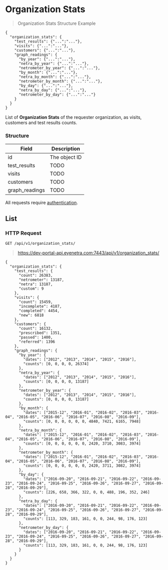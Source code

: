 # Organization Stats

> Organization Stats Structure Example

````
{
  "organization_stats": {
    "test_results": {"...":"..."},
    "visits": {"...":"..."},
    "customers": {"...":"..."},
    "graph_readings": {
      "by_year": {"...":"..."},
      "netra_by_year": {"...":"..."},
      "netrometer_by_year": {"...":"..."},
      "by_month": {"...":"..."},
      "netra_by_month": {"...":"..."},
      "netrometer_by_month": {"...":"..."},
      "by_day": {"...":"..."},
      "netra_by_day": {"...":"..."},
      "netrometer_by_day": {"...":"..."}
    }
  }
}
````

List of **Organization Stats** of the requester organization, as visits, customers and test results counts.

### Structure

Field             | Description
----------------- | -------------------------------------------------------------------------------
id                | The object ID
test_results      | TODO
visits            | TODO
customers         | TODO
graph_readings    | TODO

<aside class="warn">
All requests require <a href="#basic-authentication">authentication</a>.
</aside>

## List

### HTTP Request

`GET /api/v1/organization_stats/`

> https://dev-portal-api.eyenetra.com:7443/api/v1/organization_stats/

````
{
  "organization_stats": {
    "test_results": {
      "count": 26383,
      "netrometer": 13187,
      "netra": 13187,
      "custom": 9
    },
    "visits": {
      "count": 15459,
      "incomplete": 4187,
      "completed": 4454,
      "new": 6818
    },
    "customers": {
      "count": 16132,
      "prescribed": 1351,
      "passed": 1400,
      "referred": 1396
    },
    "graph_readings": {
      "by_year": {
        "dates": ["2012", "2013", "2014", "2015", "2016"],
        "counts": [0, 0, 0, 0, 26374]
      },
      "netra_by_year": {
        "dates": ["2012", "2013", "2014", "2015", "2016"],
        "counts": [0, 0, 0, 0, 13187]
      },
      "netrometer_by_year": {
        "dates": ["2012", "2013", "2014", "2015", "2016"],
        "counts": [0, 0, 0, 0, 13187]
      },
      "by_month": {
        "dates": ["2015-12", "2016-01", "2016-02", "2016-03", "2016-04", "2016-05", "2016-06", "2016-07", "2016-08", "2016-09"],
        "counts": [0, 0, 0, 0, 0, 0, 4840, 7421, 6165, 7948]
      },
      "netra_by_month": {
        "dates": ["2015-12", "2016-01", "2016-02", "2016-03", "2016-04", "2016-05", "2016-06", "2016-07", "2016-08", "2016-09"],
        "counts": [0, 0, 0, 0, 0, 0, 2420, 3710, 3083, 3974]
      },
      "netrometer_by_month": {
        "dates": ["2015-12", "2016-01", "2016-02", "2016-03", "2016-04", "2016-05", "2016-06", "2016-07", "2016-08", "2016-09"],
        "counts": [0, 0, 0, 0, 0, 0, 2420, 3711, 3082, 3974]
      },
      "by_day": {
        "dates": ["2016-09-20", "2016-09-21", "2016-09-22", "2016-09-23", "2016-09-24", "2016-09-25", "2016-09-26", "2016-09-27", "2016-09-28", "2016-09-29"],
        "counts": [226, 658, 366, 322, 0, 0, 488, 196, 352, 246]
      },
      "netra_by_day": {
        "dates": ["2016-09-20", "2016-09-21", "2016-09-22", "2016-09-23", "2016-09-24", "2016-09-25", "2016-09-26", "2016-09-27", "2016-09-28", "2016-09-29"],
        "counts": [113, 329, 183, 161, 0, 0, 244, 98, 176, 123]
      },
      "netrometer_by_day": {
        "dates": ["2016-09-20", "2016-09-21", "2016-09-22", "2016-09-23", "2016-09-24", "2016-09-25", "2016-09-26", "2016-09-27", "2016-09-28", "2016-09-29"],
        "counts": [113, 329, 183, 161, 0, 0, 244, 98, 176, 123]
      }
    }
  }
}
````
